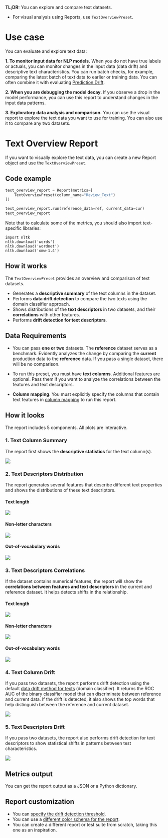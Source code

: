**TL;DR:** You can explore and compare text datasets.

* For visual analysis using Reports, use `TextOverviewPreset`.

# Use case 

You can evaluate and explore text data: 

**1. To monitor input data for NLP models.** When you do not have true labels or actuals, you can monitor changes in the input data (data drift) and descriptive text characteristics. You can run batch checks, for example, comparing the latest batch of text data to earlier or training data. You can often combine it with evaluating [Prediction Drift](target-drift.md).

**2. When you are debugging the model decay.** If you observe a drop in the model performance, you can use this report to understand changes in the input data patterns.

**3. Exploratory data analysis and comparison.** You can use the visual report to explore the text data you want to use for training. You can also use it to compare any two datasets. 

# Text Overview Report   

If you want to visually explore the text data, you can create a new Report object and use the `TextOverviewPreset`.

## Code example

```python
text_overview_report = Report(metrics=[
    TextOverviewPreset(column_name="Review_Text")
])

text_overview_report.run(reference_data=ref, current_data=cur)
text_overview_report
```

Note that to calculate some of the metrics, you should also import text-specific libraries:

```
import nltk
nltk.download('words')
nltk.download('wordnet')
nltk.download('omw-1.4')
```

## How it works

The `TextOverviewPreset` provides an overview and comparison of text datasets.
* Generates a **descriptive summary** of the text columns in the dataset. 
* Performs **data drift detection** to compare the two texts using the domain classifier approach. 
* Shows distributions of the **text descriptors** in two datasets, and their **correlations** with other features. 
* Performs **drift detection for text descriptors**.

## Data Requirements

* You can pass **one or two** datasets. The **reference** dataset serves as a benchmark. Evidently analyzes the change by comparing the **current** production data to the **reference** data. If you pass a single dataset, there will be no comparison.

* To run this preset, you must have **text columns**. Additional features are optional. Pass them if you want to analyze the correlations between the features and text descriptors. 

* **Column mapping**. You must explicitly specify the columns that contain text features in [column mapping](../input-data/column-mapping.md) to run this report. 

## How it looks

The report includes 5 components. All plots are interactive.

### 1. Text Column Summary

The report first shows the **descriptive statistics** for the text column(s).

![](<../.gitbook/assets/reports/metric_column_summary_text-min.png>)

### 2. Text Descriptors Distribution

The report generates several features that describe different text properties and shows the distributions of these text descriptors. 

#### Text length

![](<../.gitbook/assets/reports/metric_text_descriptors_distribution_text_length-min.png>)

#### Non-letter characters

![](<../.gitbook/assets/reports/metric_text_descriptors_distribution_nlc-min.png>)

#### Out-of-vocabulary words

![](<../.gitbook/assets/reports/metric_text_descriptors_distribution_oov-min.png>)

### 3. Text Descriptors Correlations

If the dataset contains numerical features, the report will show the **correlations between features and text descriptors** in the current and reference dataset. It helps detects shifts in the relationship.

#### Text length

![](<../.gitbook/assets/reports/metric_text_descriptors_correlation_text_length-min.png>)

#### Non-letter characters

![](<../.gitbook/assets/reports/metric_text_descriptors_correlation_nlc-min.png>)

#### Out-of-vocabulary words

![](<../.gitbook/assets/reports/metric_text_descriptors_correlation_oov-min.png>)


### 4. Text Column Drift

If you pass two datasets, the report performs drift detection using the default [data drift method for texts](../reference/data-drift-algorithm.md) (domain classifier). It returns the ROC AUC of the binary classifier model that can discriminate between reference and current data. If the drift is detected, it also shows the top words that help distinguish between the reference and current dataset.

![](<../.gitbook/assets/reports/metric_column_drift_text-min.png>)

### 5. Text Descriptors Drift

If you pass two datasets, the report also performs drift detection for text descriptors to show statistical shifts in patterns between test characteristics.

![](<../.gitbook/assets/reports/metric_text_descriptors_drift-min.png>)

## Metrics output

You can get the report output as a JSON or a Python dictionary.

## Report customization

* You can [specify the drift detection threshold](../customization/options-for-statistical-tests.md). 
* You can use a [different color schema for the report](../customization/options-for-color-schema.md). 
* You can create a different report or test suite from scratch, taking this one as an inspiration. 
